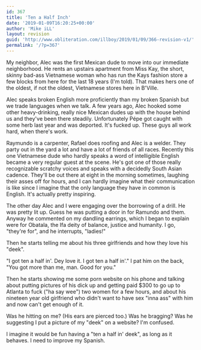 ```yaml
---
id: 367
title: 'Ten a Half Inch'
date: '2019-01-09T16:20:25+00:00'
author: 'Mike iLL'
layout: revision
guid: 'http://www.obliteration.com/illboy/2019/01/09/366-revision-v1/'
permalink: '/?p=367'
---
```


My neighbor, Alec was the first Mexican dude to move into our immediate neighborhood. He rents an upstairs apartment from Miss Kay, the short, skinny bad-ass Vietnamese woman who has run the Kays fashion store a few blocks from here for the last 18 years (I'm told). That makes hers one of the oldest, if not the oldest, Vietnamese stores here in B'Ville.

Alec speaks broken English more proficiently than my broken Spanish but we trade languages when we talk. A few years ago, Alec hooked some other heavy-drinking, really nice Mexican dudes up with the house behind us and they've been there steadily. Unfortunately Pépe got caught with some herb last year and was deported. It's fucked up. These guys all work hard, when there's work.

Raymundo is a carpenter, Rafael does roofing and Alec is a welder. They party out in the yard a lot and have a lot of friends of all races. Recently this one Vietnamese dude who hardly speaks a word of intelligible English became a very regular guest at the scene. He's got one of those really recognizable scratchy voices and speaks with a decidedly South Asian cadence. They'll be out there at eight in the morning sometimes, laughing their asses off for hours, and I can hardly imagine what their communication is like since I imagine that the only language they have in common is English. It's actually pretty inspiring.

The other day Alec and I were engaging over the borrowing of a drill. He was pretty lit up. Guess he was putting a door in for Ramundo and them. Anyway he commented on my dandling earrings, which I began to explain were for Obatala, the Ifa deity of balance, justice and humanity. I go, "they're for", and he interrupts, "ladies!"

Then he starts telling me about his three girlfriends and how they love his "deek".

"I got ten a half in'. Dey love it. I got ten a half in'." I pat him on the back, "You got more than me, man. Good for you."

Then he starts showing me some porn website on his phone and talking about putting pictures of his dick up and getting paid $300 to go up to Atlanta to fuck ("ha say wee") two women for a few hours, and about his nineteen year old girlfriend who didn't want to have sex "inna ass" with him and now can't get enough of it.

Was he hitting on me? (His ears are pierced too.) Was he bragging? Was he suggesting I put a picture of my "deek" on a website? I'm confused.

I imagine it would be fun having a "ten a half in' deek", as long as it behaves. I need to improve my Spanish.